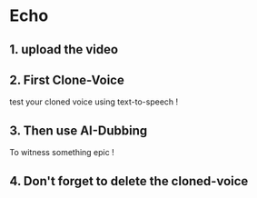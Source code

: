 # Echo
## 1. upload the video

## 2. First Clone-Voice

test your cloned voice using text-to-speech !

## 3. Then use AI-Dubbing

To witness something epic !

## 4. Don't forget to delete the cloned-voice 
